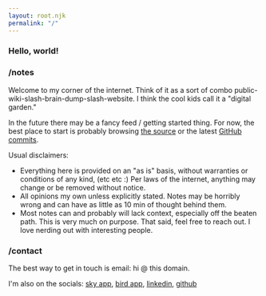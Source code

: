 ```yaml
---
layout: root.njk
permalink: "/"
---
```


<div class="prose xl:prose-lg my-4 xl:my-8">

### Hello, world!

### /notes

Welcome to my corner of the internet.  Think of it as a sort of combo public-wiki-slash-brain-dump-slash-website.  I think
the cool kids call it a "digital garden."

In the future there may be a fancy feed / getting started thing.  For now, the best place to start is probably browsing
[the source](https://github.com/alexkuang/alexkuang.github.io/tree/main/src/pages/notes) or the
latest [GitHub commits](https://github.com/alexkuang/alexkuang.github.io/commit/HEAD).

Usual disclaimers:
- Everything here is provided on an "as is" basis, without warranties or conditions of any kind, (etc etc :)  Per laws
  of the internet, anything may change or be removed without notice.
- All opinions my own unless explicitly stated.  Notes may be horribly wrong and can have as little as 10 min of thought behind them.
- Most notes can and probably will lack context, especially off the beaten path.  This is very much on purpose.  That
  said, feel free to reach out. I love nerding out with interesting people.

### /contact
The best way to get in touch is email: hi @ this domain.

I'm also on the socials: [sky app](https://bsky.app/profile/waffledotexe.bsky.social), [bird
app](https://twitter.com/waffledotexe), [linkedin](https://www.linkedin.com/in/khxela/),
[github](https://github.com/alexkuang)

</div>
